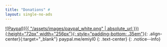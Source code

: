 ```yaml
---
title: "Donations" #
layout: single-no-ads
---
```


[![Paypal]({{ "/assets/images/paypal_white.png" | absolute_url }}){:height="72px" width="256px"}{: style="padding-bottom: .35em"}](https://www.paypal.me/emiyl0/15){: .align-center}{:target="_blank"}
paypal.me/emiyl0
{: .text-center}
{: .notice--info}
